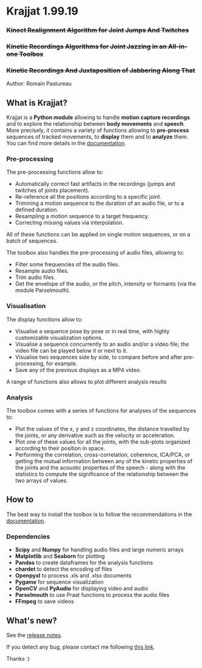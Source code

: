 # **Krajjat 1.99.19**
### ~~Kinect Realignment Algorithm for Joint Jumps And Twitches~~
### ~~Kinetic Recordings Algorithms for Joint Jazzing in an All-in-one Toolbox~~
### ~~Kinetic Recordings And Juxtaposition of Jabbering Along That~~

Author: Romain Pastureau

## What is Krajjat?
Krajjat is a **Python module** allowing to handle **motion capture recordings** and to explore the relationship
between **body movements** and **speech**. More precisely, it contains a variety of functions allowing to 
**pre-process** sequences of tracked movements, to **display** them and to **analyze** them.
You can find more details in the [documentation](https://krajjat.readthedocs.io/en/latest/).

### Pre-processing
The pre-processing functions allow to:
* Automatically correct fast artifacts in the recordings (jumps and twitches of joints placement).
* Re-reference all the positions according to a specific joint.
* Trimming a motion sequence to the duration of an audio file, or to a defined duration.
* Resampling a motion sequence to a target frequency.
* Correcting missing values via interpolation.

All of these functions can be applied on single motion sequences, or on a batch of sequences.

The toolbox also handles the pre-processing of audio files, allowing to: 
* Filter some frequencies of the audio files.
* Resample audio files.
* Trim audio files.
* Get the envelope of the audio, or the pitch, intensity or formants (via the module Parselmouth).

### Visualisation
The display functions allow to:
* Visualise a sequence pose by pose or in real time, with highly customizable visualization options.
* Visualise a sequence concurrently to an audio and/or a video file; the video file can be played below it or next to it.
* Visualise two sequences side by side, to compare before and after pre-processing, for example.
* Save any of the previous displays as a MP4 video.

A range of functions also allows to plot different analysis results

### Analysis
The toolbox comes with a series of functions for analyses of the sequences to:
* Plot the values of the x, y and z coordinates, the distance travelled by the joints, or any derivative such as the
  velocity or acceleration.
* Plot one of these values for all the joints, with the sub-plots organized according to their position in space.
* Performing the correlation, cross-correlation, coherence, ICA/PCA, or getting the mutual information between any of
  the kinetic properties of the joints and the acoustic properties of the speech - along with the statistics to compute 
  the significance of the relationship between the two arrays of values.

## How to
The best way to install the toolbox is to follow the recommendations in the 
[documentation](https://krajjat.readthedocs.io/en/latest/).

### Dependencies
* **Scipy** and **Numpy** for handling audio files and large numeric arrays
* **Matplotlib** and **Seaborn** for plotting
* **Pandas** to create dataframes for the analysis functions
* **chardet** to detect the encoding of files
* **Openpyxl** to process .xls and .xlsx documents
* **Pygame** for sequence visualization
* **OpenCV** and **PyAudio** for displaying video and audio
* **Parselmouth** to use Praat functions to process the audio files
* **FFmpeg** to save videos

## What's new?
See the [release notes](<https://krajjat.readthedocs.io/en/latest/release_notes.html>).

If you detect any bug, please contact me following [this link](mailto:r.pastureau@bcbl.eu).

Thanks :)